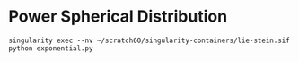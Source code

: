 # Power Spherical Distribution

```
singularity exec --nv ~/scratch60/singularity-containers/lie-stein.sif python exponential.py
```
